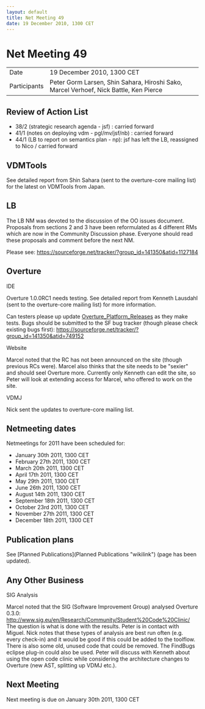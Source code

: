 ```yaml
---
layout: default
title: Net Meeting 49
date: 19 December 2010, 1300 CET
---
```


<script src="https://code.jquery.com/jquery-1.11.1.min.js">
</script>
<script src="/javascripts/edit.js"></script>
<script>setEditButonNm();</script>

# Net Meeting 49

|||
|---|---|
| Date | 19 December 2010, 1300 CET |
| Participants | Peter Gorm Larsen, Shin Sahara, Hiroshi Sako, Marcel Verhoef, Nick Battle,  Ken Pierce |

Review of Action List
---------------------

-   38/2 (strategic research agenda - jsf) : carried forward
-   41/1 (notes on deploying vdm - pgl/mv/jsf/nb) : carried forward
-   44/1 (LB to report on semantics plan - np): jsf has left the LB,
    reassigned to Nico / carried forward

VDMTools
--------

See detailed report from Shin Sahara (sent to the overture-core mailing
list) for the latest on VDMTools from Japan.

LB
--

The LB NM was devoted to the discussion of the OO issues document.
Proposals from sections 2 and 3 have been reformulated as 4 different
RMs which are now in the Community Discussion phase. Everyone should
read these proposals and comment before the next NM.

Please see:
<https://sourceforge.net/tracker/?group_id=141350&atid=1127184>

Overture
--------

IDE

Overture 1.0.0RC1 needs testing. See detailed report from Kenneth
Lausdahl (sent to the overture-core mailing list) for more information.

Can testers please up update
[Overture\_Platform\_Releases](Overture_Platform_Releases "wikilink") as
they make tests. Bugs should be submitted to the SF bug tracker (though
please check existing bugs first):
<https://sourceforge.net/tracker/?group_id=141350&atid=749152>

Website

Marcel noted that the RC has not been announced on the site (though
previous RCs were). Marcel also thinks that the site needs to be
"sexier" and should seel Overture more. Currently only Kenneth can edit
the site, so Peter will look at extending access for Marcel, who offered
to work on the site.

VDMJ

Nick sent the updates to overture-core mailing list.

Netmeeting dates
----------------

Netmeetings for 2011 have been scheduled for:

-   January 30th 2011, 1300 CET
-   February 27th 2011, 1300 CET
-   March 20th 2011, 1300 CET
-   April 17th 2011, 1300 CET
-   May 29th 2011, 1300 CET
-   June 26th 2011, 1300 CET
-   August 14th 2011, 1300 CET
-   September 18th 2011, 1300 CET
-   October 23rd 2011, 1300 CET
-   November 27th 2011, 1300 CET
-   December 18th 2011, 1300 CET

Publication plans
-----------------

See [Planned Publications](Planned Publications "wikilink") (page has
been updated).

Any Other Business
------------------

SIG Analysis

Marcel noted that the SIG (Software Improvement Group) analysed Overture
0.3.0:
<http://www.sig.eu/en/Research/Community/Student%20Code%20Clinic/> The
question is what is done with the results. Peter is in contact with
Miguel. Nick notes that these types of analysis are best run often (e.g.
every check-in) and it would be good if this could be added to the
toolflow. There is also some old, unused code that could be removed. The
FindBugs eclipse plug-in could also be used. Peter will discuss with
Kenneth about using the open code clinic while considering the
architecture changes to Overture (new AST, splitting up VDMJ etc.).

Next Meeting
------------

Next meeting is due on January 30th 2011, 1300 CET

   <div id="edit_page_div"></div>